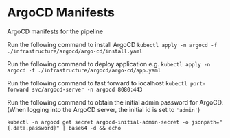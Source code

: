 # ArgoCD Manifests

ArgoCD manifests for the pipeline

Run the following command to install ArgoCD
`kubectl apply -n argocd -f ./infrastructure/argocd/argo-cd/install.yaml`

Run the following command to deploy application
e.g. `kubectl apply -n argocd -f ./infrastructure/argocd/argo-cd/app.yaml`

Run the following command to fast forward to localhost
`kubectl port-forward svc/argocd-server -n argocd 8080:443`

Run the following command to obtain the initial admin password for ArgoCD.
(When logging into the ArgoCD server, the initial id is set to `'admin'`)

`kubectl -n argocd get secret argocd-initial-admin-secret -o jsonpath="{.data.password}" | base64 -d && echo`

